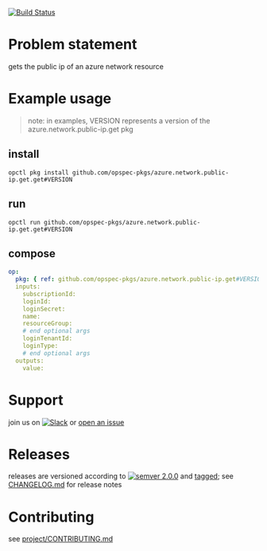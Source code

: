 [![Build Status](https://travis-ci.org/opspec-pkgs/azure.network.public-ip.get.svg?branch=master)](https://travis-ci.org/opspec-pkgs/azure.network.public-ip.get)

# Problem statement

gets the public ip of an azure network resource

# Example usage

> note: in examples, VERSION represents a version of the
> azure.network.public-ip.get pkg

## install

```shell
opctl pkg install github.com/opspec-pkgs/azure.network.public-ip.get.get#VERSION
```

## run

```
opctl run github.com/opspec-pkgs/azure.network.public-ip.get.get#VERSION
```

## compose

```yaml
op:
  pkg: { ref: github.com/opspec-pkgs/azure.network.public-ip.get#VERSION }
  inputs:
    subscriptionId:
    loginId:
    loginSecret:
    name:
    resourceGroup:
    # end optional args
    loginTenantId:
    loginType:
    # end optional args
  outputs:
    value:
```

# Support

join us on
[![Slack](https://opspec-slackin.herokuapp.com/badge.svg)](https://opspec-slackin.herokuapp.com/)
or
[open an issue](https://github.com/opspec-pkgs/azure.network.public-ip.get/issues)

# Releases

releases are versioned according to
[![semver 2.0.0](https://img.shields.io/badge/semver-2.0.0-brightgreen.svg)](http://semver.org/spec/v2.0.0.html)
and [tagged](https://git-scm.com/book/en/v2/Git-Basics-Tagging); see
[CHANGELOG.md](CHANGELOG.md) for release notes

# Contributing

see
[project/CONTRIBUTING.md](https://github.com/opspec-pkgs/project/blob/master/CONTRIBUTING.md)
